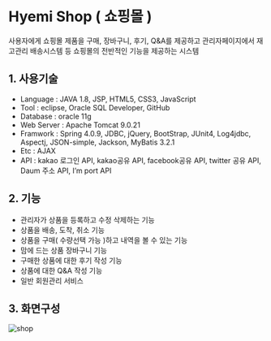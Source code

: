 # Hyemi Shop ( 쇼핑몰 )
사용자에게 쇼핑몰 제품을 구매, 장바구니, 후기, Q&A를 제공하고 관리자페이지에서 재고관리 배송시스템 등 쇼핑몰의 전반적인 기능을 제공하는 시스템


## 1. 사용기술
* Language : JAVA 1.8, JSP, HTML5, CSS3, JavaScript
* Tool : eclipse, Oracle SQL Developer, GitHub
* Database : oracle 11g
* Web Server : Apache Tomcat 9.0.21
* Framwork : Spring 4.0.9, JDBC, jQuery, BootStrap, JUnit4, Log4jdbc, Aspectj, JSON-simple, Jackson, MyBatis 3.2.1
* Etc : AJAX
* API : kakao 로그인 API, kakao공유 API, facebook공유 API, twitter 공유 API,  Daum 주소 API, I’m port API


## 2. 기능
* 관리자가 상품을 등록하고 수정 삭제하는 기능
* 상품을 배송, 도착, 취소 기능
* 상품을 구매( 수량선택 가능 )하고 내역을 볼 수 있는 기능
* 맘에 드는 상품 장바구니 기능
* 구매한 상품에 대한 후기 작성 기능
* 상품에 대한 Q&A 작성 기능
*	일반 회원관리 서비스

## 3. 화면구성
![shop](https://user-images.githubusercontent.com/50124537/64472533-d8901200-d19a-11e9-81b3-51e5405d1121.png)
